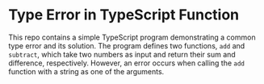 # Type Error in TypeScript Function
This repo contains a simple TypeScript program demonstrating a common type error and its solution. The program defines two functions, `add` and `subtract`, which take two numbers as input and return their sum and difference, respectively.  However, an error occurs when calling the `add` function with a string as one of the arguments.